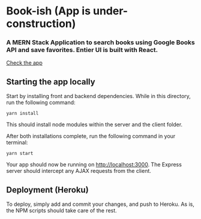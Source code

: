 # Book-ish (App is under-construction)
### A MERN Stack Application to search books using Google Books API and save favorites. Entier UI is built with React. 

[Check the app](https://floating-peak-65543.herokuapp.com/)

## Starting the app locally

Start by installing front and backend dependencies. While in this directory, run the following command:

```
yarn install
```

This should install node modules within the server and the client folder.

After both installations complete, run the following command in your terminal:

```
yarn start
```

Your app should now be running on <http://localhost:3000>. The Express server should intercept any AJAX requests from the client.

## Deployment (Heroku)

To deploy, simply add and commit your changes, and push to Heroku. As is, the NPM scripts should take care of the rest.
